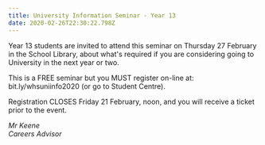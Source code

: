 ```yaml
---
title: University Information Seminar - Year 13
date: 2020-02-26T22:30:22.798Z
---
```

Year 13 students are invited to attend this seminar on Thursday 27 February in the School Library, about what's required if you are considering going to University in the next year or two.  

This is a FREE seminar but you MUST register on-line at: bit.ly/whsuniinfo2020 (or go to Student Centre).  

Registration CLOSES Friday 21 February, noon, and you will receive a ticket prior to the event.

*Mr Keene*  
*Careers Advisor*
